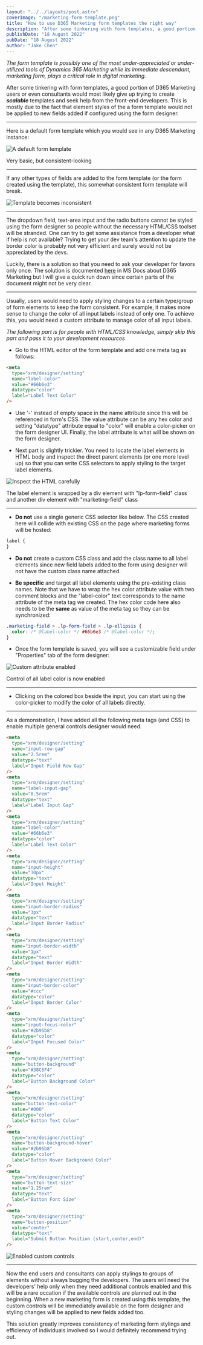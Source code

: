 ```yaml
---
layout: "../../layouts/post.astro"
coverImage: "/marketing-form-template.png"
title: "How to use D365 Marketing form templates the right way"
description: "After some tinkering with form templates, a good portion of D365 Marketing users or even consultants would most likely give up trying to create scalable templates and seek help from the front-end developers. This is mostly due to the fact that element styles of the a form template would not be applied to new fields added if configured using the form designer."
publishDate: "18 August 2022"
pubDate: "18 August 2022"
author: "Jake Chen"
---
```


_The form template is possibly one of the most under-appreciated or under-utilized tools of Dynamics 365 Marketing while its immediate descendant, marketing form, plays a critical role in digital marketing._

After some tinkering with form templates, a good portion of D365 Marketing users or even consultants would most likely give up trying to create **_scalable_** templates and seek help from the front-end developers. This is mostly due to the fact that element styles of the a form template would not be applied to new fields added if configured using the form designer.

---

Here is a default form template which you would see in any D365 Marketing instance:

![A default form template](https://dev-to-uploads.s3.amazonaws.com/uploads/articles/0ovzr24dub9jc7ox7raz.PNG)

<figcaption>Very basic, but consistent-looking</figcaption>

---

If any other types of fields are added to the form template (or the form created using the template), this somewhat consistent form template will break.

![Template becomes inconsistent](https://dev-to-uploads.s3.amazonaws.com/uploads/articles/pkpx2hmdlokptu20vhrb.PNG)

---

The dropdown field, text-area input and the radio buttons cannot be styled using the form designer so people without the necessary HTML/CSS toolset will be stranded. One can try to get some assistance from a developer what if help is not available? Trying to get your dev team's attention to update the border color is probably not very efficient and surely would not be appreciated by the devs.

Luckily, there is a solution so that you need to ask your developer for favors only once. The solution is documented [here](https://docs.microsoft.com/en-us/dynamics365/marketing/custom-template-attributes#add-a-meta-tag-to-create-the-setting) in MS Docs about D365 Marketing but I will give a quick run down since certain parts of the document might not be very clear.

---

Usually, users would need to apply styling changes to a certain type/group of form elements to keep the form consistent. For example, it makes more sense to change the color of all input labels instead of only one. To achieve this, you would need a custom attribute to manage color of all input labels.

_The following part is for people with HTML/CSS knowledge, simply skip this part and pass it to your development resources_

- Go to the HTML editor of the form template and add one meta tag as follows:

```html
<meta
  type="xrm/designer/setting"
  name="label-color"
  value="#66b6e3"
  datatype="color"
  label="Label Text Color"
/>
```

- Use '-' instead of empty space in the name attribute since this will be referenced in form's CSS. The value attribute can be any hex color and setting "datatype" attribute equal to "color" will enable a color-picker on the form designer UI. Finally, the label attribute is what will be shown on the form designer.

- Next part is slightly trickier. You need to locate the label elements in HTML body and inspect the direct parent elements (or one more level up) so that you can write CSS selectors to apply styling to the target label elements.

![Inspect the HTML carefully](https://dev-to-uploads.s3.amazonaws.com/uploads/articles/t3zs5gjy814qgobapbsu.PNG)

<figcaption>The label element is wrapped by a div element with "lp-form-field" class and another div element with "marketing-field" class</figcaption>

---

- **Do not** use a single generic CSS selector like below. The CSS created here will collide with existing CSS on the page where marketing forms will be hosted:

```css
label {
}
```

- **Do not** create a custom CSS class and add the class name to all label elements since new field labels added to the form using designer will not have the custom class name attached.

- **Be specific** and target all label elements using the pre-existing class names. Note that we have to wrap the hex color attribute value with two comment blocks and the "label-color" text corresponds to the name attribute of the meta tag we created. The hex color code here also needs to be the **same** as value of the meta tag so they can be synchronized:

```css
.marketing-field > .lp-form-field > .lp-ellipsis {
  color: /* @label-color */ #66b6e3 /* @label-color */;
}
```

- Once the form template is saved, you will see a customizable field under "Properties" tab of the form designer:

![Custom attribute enabled](https://dev-to-uploads.s3.amazonaws.com/uploads/articles/r345d04lvmdo5i5c5e5m.PNG)

<figcaption>Control of all label color is now enabled</figcaption>

---

- Clicking on the colored box beside the input, you can start using the color-picker to modify the color of all labels directly.

---

As a demonstration, I have added all the following meta tags (and CSS) to enable multiple general controls designer would need.

```html
<meta
  type="xrm/designer/setting"
  name="input-row-gap"
  value="2.5rem"
  datatype="text"
  label="Input Field Row Gap"
/>
<meta
  type="xrm/designer/setting"
  name="label-input-gap"
  value="0.5rem"
  datatype="text"
  label="Label Input Gap"
/>
<meta
  type="xrm/designer/setting"
  name="label-color"
  value="#66b6e3"
  datatype="color"
  label="Label Text Color"
/>
<meta
  type="xrm/designer/setting"
  name="input-height"
  value="30px"
  datatype="text"
  label="Input Height"
/>
<meta
  type="xrm/designer/setting"
  name="input-border-radius"
  value="3px"
  datatype="text"
  label="Input Border Radius"
/>
<meta
  type="xrm/designer/setting"
  name="input-border-width"
  value="1px"
  datatype="text"
  label="Input Border Width"
/>
<meta
  type="xrm/designer/setting"
  name="input-border-color"
  value="#ccc"
  datatype="color"
  label="Input Border Color"
/>
<meta
  type="xrm/designer/setting"
  name="input-focus-color"
  value="#2b95b8"
  datatype="color"
  label="Input Focused Color"
/>
<meta
  type="xrm/designer/setting"
  name="button-background"
  value="#38C6F4"
  datatype="color"
  label="Button Background Color"
/>
<meta
  type="xrm/designer/setting"
  name="button-text-color"
  value="#000"
  datatype="color"
  label="Button Text Color"
/>
<meta
  type="xrm/designer/setting"
  name="button-background-hover"
  value="#2b95b8"
  datatype="color"
  label="Button Hover Background Color"
/>
<meta
  type="xrm/designer/setting"
  name="button-text-size"
  value="1.25rem"
  datatype="text"
  label="Button Font Size"
/>
<meta
  type="xrm/designer/setting"
  name="button-position"
  value="center"
  datatype="text"
  label="Submit Button Position (start,center,end)"
/>
```

![Enabled custom controls](https://dev-to-uploads.s3.amazonaws.com/uploads/articles/f63hq36kqyos6rl1xly4.PNG)

---

Now the end users and consultants can apply stylings to groups of elements without always bugging the developers. The users will need the developers' help only when they need additional controls enabled and this will be a rare occation if the available controls are planned out in the beginning. When a new marketing form is created using this template, the custom controls will be immediately available on the form designer and styling changes will be applied to new fields added too.

This solution greatly improves consistency of marketing form stylings and efficiency of individuals involved so I would definitely recommend trying out.
